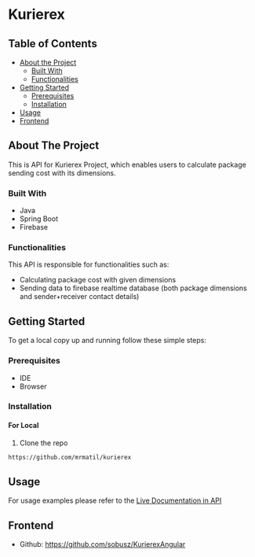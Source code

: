 <h1>Kurierex</h1>

<!-- TABLE OF CONTENTS -->
## Table of Contents

* [About the Project](#about-the-project)
  * [Built With](#built-with)
  * [Functionalities](#functionalities)
* [Getting Started](#getting-started)
  * [Prerequisites](#prerequisites)
  * [Installation](#installation)
* [Usage](#usage)
* [Frontend](#frontend)

<!-- ABOUT THE PROJECT -->
## About The Project
This is API for Kurierex Project, which enables users to calculate package sending cost with its dimensions.

### Built With
* Java
* Spring Boot
* Firebase

### Functionalities
This API is responsible for functionalities such as:
* Calculating package cost with given dimensions
* Sending data to firebase realtime database (both package dimensions and sender+receiver contact details)

<!-- GETTING STARTED -->
## Getting Started

To get a local copy up and running follow these simple steps:

### Prerequisites
* IDE
* Browser

### Installation


#### For Local
1. Clone the repo
```sh
https://github.com/mrmatil/kurierex
```

<!-- USAGE EXAMPLES -->
## Usage
For usage examples please refer to the [Live Documentation in API](https://joinitwebsite.azurewebsites.net/swagger-ui/)

## Frontend
* Github: https://github.com/sobusz/KurierexAngular
